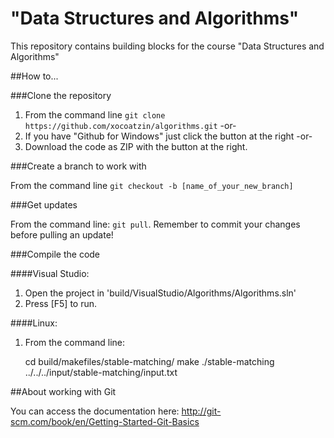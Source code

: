 "Data Structures and Algorithms"
==========

This repository contains building blocks for the course "Data Structures and Algorithms"

##How to...

###Clone the repository

1. From the command line `git clone https://github.com/xocoatzin/algorithms.git` -or-
2. If you have "Github for Windows" just click the button at the right -or-
3. Download the code as ZIP with the button at the right.
 
###Create a branch to work with

From the command line `git checkout -b [name_of_your_new_branch]`
 
###Get updates

From the command line: `git pull`. Remember to commit your changes before pulling an update!


###Compile the code

####Visual Studio:

1. Open the project in 'build/VisualStudio/Algorithms/Algorithms.sln'
2. Press [F5] to run.

####Linux:

1. From the command line:

    cd build/makefiles/stable-matching/
    make
    ./stable-matching ../../../input/stable-matching/input.txt

##About working with Git

You can access the documentation here: http://git-scm.com/book/en/Getting-Started-Git-Basics
